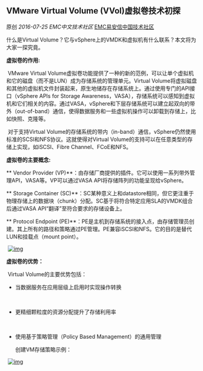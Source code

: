 ## VMware Virtual Volume (VVol)虚拟卷技术初探

原创 *2016-07-25* *EMC中文技术社区* [EMC易安信中国技术社区](https://mp.weixin.qq.com/s?__biz=MjM5NjY0NzAwMg==&mid=2651771224&idx=1&sn=6e3098dfa30d53b650b8e145aaee0b63&scene=21##)

什么是Virtual Volume？它与vSphere上的VMDK和虚拟机有什么联系？本文将为大家一探究竟。

 

**虚拟卷的作用:**

 

​      VMware Virtual Volume虚拟卷功能提供了一种的新的范例，可以让单个虚拟机和它的磁盘（而不是LUN）成为存储系统的管理单元。Virtual Volume将虚拟磁盘和其他的虚拟机文件封装起来，原生地储存在存储系统上。通过使用专门的API接口（vSphere APIs for Storage Awareness，VASA），存储系统可以感知到虚拟机和它们相关的内容。通过VASA，vSphere和下层存储系统可以建立起双向的带外（out-of-band）通信，使得数据服务和一些虚拟机操作可以卸载到存储上，比如快照、克隆等。

​      对于支持Virtual Volume的存储系统的带内（in-band）通信，vSphere仍然使用标准的SCSI和NFS协议。这就使得对Virtual Volume的支持可以在任意类型的存储上实现，如iSCSI、Fibre Channel、FCoE和NFS。

 

**虚拟卷的主要概念:**

 

**      Vendor Provider (VP)**：由存储厂商提供的插件。它可以使用一系列带外管理API，VASA等。VP可以通过VASA API将存储阵列的功能呈现给vSphere。

**      Storage Container (SC)**：SC某种意义上和datastore相同，但它更注重于物理存储上的数据块（chunk）分配。SC基于将符合特定应用SLA的VMDK组合后通过VASA API“翻译”至符合要求的存储设备上。

**      Protocol Endpoint (PE)**：PE是主机到存储系统的接入点，由存储管理员创建。其上所有的路径和策略通过PE管理。PE兼容iSCSI和NFS。它的目的是替代LUN和挂载点（mount point）。

​     [![img](http://mmbiz.qpic.cn/mmbiz/TztEwAzAQIVrHiaZvt93tBDfUsSEgLf2XMWpHrbjeH5qD2m4oUpbNled7ZB3xXjLJnlVGWBjzbqPQiaCHeSrBNxw/640?wx_fmt=jpeg&tp=webp&wxfrom=5&wx_lazy=1)]()

 

**虚拟卷的优势：**

 

​      Virtual Volume的主要优势包括：

- 当数据服务在应用层级上启用时实现操作转换

​     [![img](data:image/gif;base64,iVBORw0KGgoAAAANSUhEUgAAAAEAAAABCAYAAAAfFcSJAAAADUlEQVQImWNgYGBgAAAABQABh6FO1AAAAABJRU5ErkJggg==)]()

- 更精细颗粒度的资源分配提升了存储利用率

​               [![img](data:image/gif;base64,iVBORw0KGgoAAAANSUhEUgAAAAEAAAABCAYAAAAfFcSJAAAADUlEQVQImWNgYGBgAAAABQABh6FO1AAAAABJRU5ErkJggg==)]()

- 使用基于策略管理（Policy Based Management）的通用管理

  创建VM存储策略示例：

​               [![img](http://mmbiz.qpic.cn/mmbiz/TztEwAzAQIVrHiaZvt93tBDfUsSEgLf2X5HGVGIGSr5rdG3hpkzTG6S58VpF2TUGia6HdsVZMJkyDhcSyl0w3zAw/640?wx_fmt=jpeg&tp=webp&wxfrom=5&wx_lazy=1)]()